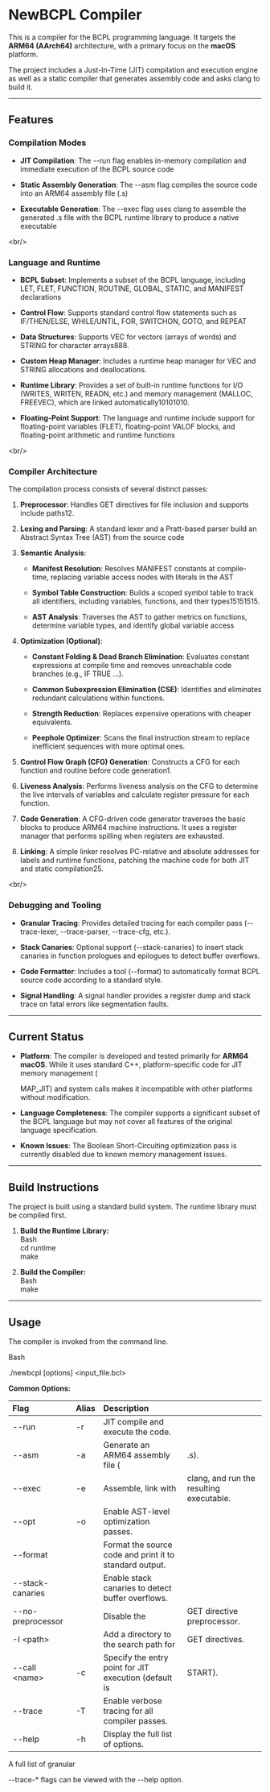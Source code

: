

# **NewBCPL Compiler**

This is a compiler for the BCPL programming language. It targets the 
**ARM64 (AArch64)** architecture, with a primary focus on the **macOS** platform. 

The project includes a Just-In-Time (JIT) compilation and execution engine as well as a static compiler that generates assembly code and asks clang to build it.

---

## **Features**

### **Compilation Modes**

* **JIT Compilation**: The \--run flag enables in-memory compilation and immediate execution of the BCPL source code

* **Static Assembly Generation**: The \--asm flag compiles the source code into an ARM64 assembly file (.s)

* **Executable Generation**: The \--exec flag uses clang to assemble the generated .s file with the BCPL runtime library to produce a native executable

\<br/\>

### **Language and Runtime**

* **BCPL Subset**: Implements a subset of the BCPL language, including LET, FLET, FUNCTION, ROUTINE, GLOBAL, STATIC, and MANIFEST declarations

* **Control Flow**: Supports standard control flow statements such as IF/THEN/ELSE, WHILE/UNTIL, FOR, SWITCHON, GOTO, and REPEAT

* **Data Structures**: Supports VEC for vectors (arrays of words) and STRING for character arrays888.

* **Custom Heap Manager**: Includes a runtime heap manager for VEC and STRING allocations and deallocations.

* **Runtime Library**: Provides a set of built-in runtime functions for I/O (WRITES, WRITEN, READN, etc.) and memory management (MALLOC, FREEVEC), which are linked automatically10101010.

* **Floating-Point Support**: The language and runtime include support for floating-point variables (FLET), floating-point VALOF blocks, and floating-point arithmetic and runtime functions

\<br/\>

### **Compiler Architecture**

The compilation process consists of several distinct passes:

1. **Preprocessor**: Handles GET directives for file inclusion and supports include paths12.

2. **Lexing and Parsing**: A standard lexer and a Pratt-based parser build an Abstract Syntax Tree (AST) from the source code

3. **Semantic Analysis**:  
   * **Manifest Resolution**: Resolves MANIFEST constants at compile-time, replacing variable access nodes with literals in the AST

   * **Symbol Table Construction**: Builds a scoped symbol table to track all identifiers, including variables, functions, and their types15151515.

   * **AST Analysis**: Traverses the AST to gather metrics on functions, determine variable types, and identify global variable access

4. **Optimization (Optional)**:  
   * **Constant Folding & Dead Branch Elimination**: Evaluates constant expressions at compile time and removes unreachable code branches (e.g., IF TRUE ...).

   * **Common Subexpression Elimination (CSE)**: Identifies and eliminates redundant calculations within functions.

   * **Strength Reduction**: Replaces expensive operations with cheaper equivalents.

   * **Peephole Optimizer**: Scans the final instruction stream to replace inefficient sequences with more optimal ones.

5. **Control Flow Graph (CFG) Generation**: Constructs a CFG for each function and routine before code generation1.

6. **Liveness Analysis**: Performs liveness analysis on the CFG to determine the live intervals of variables and calculate register pressure for each function.

7. **Code Generation**: A CFG-driven code generator traverses the basic blocks to produce ARM64 machine instructions. It uses a register manager that performs spilling when registers are exhausted.

8. **Linking**: A simple linker resolves PC-relative and absolute addresses for labels and runtime functions, patching the machine code for both JIT and static compilation25.

\<br/\>

### **Debugging and Tooling**

* **Granular Tracing**: Provides detailed tracing for each compiler pass (\--trace-lexer, \--trace-parser, \--trace-cfg, etc.).

* **Stack Canaries**: Optional support (\--stack-canaries) to insert stack canaries in function prologues and epilogues to detect buffer overflows.

* **Code Formatter**: Includes a tool (\--format) to automatically format BCPL source code according to a standard style.

* **Signal Handling**: A signal handler provides a register dump and stack trace on fatal errors like segmentation faults.

---

## **Current Status**

* **Platform**: The compiler is developed and tested primarily for **ARM64 macOS**. While it uses standard C++, platform-specific code for JIT memory management (

  MAP\_JIT) and system calls makes it incompatible with other platforms without modification.

* **Language Completeness**: The compiler supports a significant subset of the BCPL language but may not cover all features of the original language specification.  
* **Known Issues**: The Boolean Short-Circuiting optimization pass is currently disabled due to known memory management issues.

---

## **Build Instructions**

The project is built using a standard build system. The runtime library must be compiled first.

1. **Build the Runtime Library:**  
   Bash  
   cd runtime  
   make

2. **Build the Compiler:**  
   Bash  
   make

---

## **Usage**

The compiler is invoked from the command line.

Bash

./newbcpl \[options\] \<input\_file.bcl\>

**Common Options:**

| Flag | Alias | Description |  |
| :---- | :---- | :---- | :---- |
| \--run | \-r | JIT compile and execute the code.  |  |
| \--asm | \-a | Generate an ARM64 assembly file ( | .s).  |
| \--exec | \-e | Assemble, link with | clang, and run the resulting executable.  |
| \--opt | \-o | Enable AST-level optimization passes.  |  |
| \--format |  | Format the source code and print it to standard output.  |  |
| \--stack-canaries |  | Enable stack canaries to detect buffer overflows.  |  |
| \--no-preprocessor |  | Disable the | GET directive preprocessor.  |
| \-I \<path\> |  | Add a directory to the search path for | GET directives.  |
| \--call \<name\> | \-c | Specify the entry point for JIT execution (default is | START).  |
| \--trace | \-T | Enable verbose tracing for all compiler passes.  |  |
| \--help | \-h | Display the full list of options.  |  |

A full list of granular

\--trace-\* flags can be viewed with the \--help option.

